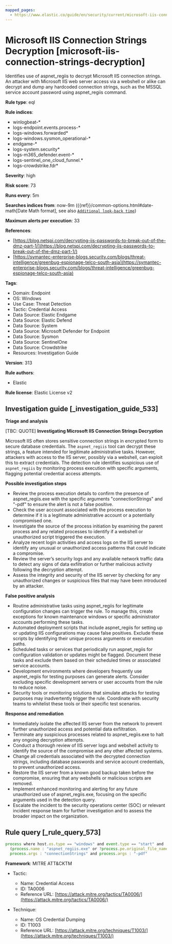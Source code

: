```yaml
---
mapped_pages:
  - https://www.elastic.co/guide/en/security/current/microsoft-iis-connection-strings-decryption.html
---
```


# Microsoft IIS Connection Strings Decryption [microsoft-iis-connection-strings-decryption]

Identifies use of aspnet_regiis to decrypt Microsoft IIS connection strings. An attacker with Microsoft IIS web server access via a webshell or alike can decrypt and dump any hardcoded connection strings, such as the MSSQL service account password using aspnet_regiis command.

**Rule type**: eql

**Rule indices**:

* winlogbeat-*
* logs-endpoint.events.process-*
* logs-windows.forwarded*
* logs-windows.sysmon_operational-*
* endgame-*
* logs-system.security*
* logs-m365_defender.event-*
* logs-sentinel_one_cloud_funnel.*
* logs-crowdstrike.fdr*

**Severity**: high

**Risk score**: 73

**Runs every**: 5m

**Searches indices from**: now-9m ({{ref}}/common-options.html#date-math[Date Math format], see also [`Additional look-back time`](docs-content://solutions/security/detect-and-alert/create-detection-rule.md#rule-schedule))

**Maximum alerts per execution**: 33

**References**:

* [https://blog.netspi.com/decrypting-iis-passwords-to-break-out-of-the-dmz-part-1/](https://blog.netspi.com/decrypting-iis-passwords-to-break-out-of-the-dmz-part-1/)
* [https://symantec-enterprise-blogs.security.com/blogs/threat-intelligence/greenbug-espionage-telco-south-asia](https://symantec-enterprise-blogs.security.com/blogs/threat-intelligence/greenbug-espionage-telco-south-asia)

**Tags**:

* Domain: Endpoint
* OS: Windows
* Use Case: Threat Detection
* Tactic: Credential Access
* Data Source: Elastic Endgame
* Data Source: Elastic Defend
* Data Source: System
* Data Source: Microsoft Defender for Endpoint
* Data Source: Sysmon
* Data Source: SentinelOne
* Data Source: Crowdstrike
* Resources: Investigation Guide

**Version**: 313

**Rule authors**:

* Elastic

**Rule license**: Elastic License v2

## Investigation guide [_investigation_guide_533]

**Triage and analysis**

[TBC: QUOTE]
**Investigating Microsoft IIS Connection Strings Decryption**

Microsoft IIS often stores sensitive connection strings in encrypted form to secure database credentials. The `aspnet_regiis` tool can decrypt these strings, a feature intended for legitimate administrative tasks. However, attackers with access to the IIS server, possibly via a webshell, can exploit this to extract credentials. The detection rule identifies suspicious use of `aspnet_regiis` by monitoring process execution with specific arguments, flagging potential credential access attempts.

**Possible investigation steps**

* Review the process execution details to confirm the presence of aspnet_regiis.exe with the specific arguments "connectionStrings" and "-pdf" to ensure the alert is not a false positive.
* Check the user account associated with the process execution to determine if it is a legitimate administrative account or a potentially compromised one.
* Investigate the source of the process initiation by examining the parent process and any related processes to identify if a webshell or unauthorized script triggered the execution.
* Analyze recent login activities and access logs on the IIS server to identify any unusual or unauthorized access patterns that could indicate a compromise.
* Review the server’s security logs and any available network traffic data to detect any signs of data exfiltration or further malicious activity following the decryption attempt.
* Assess the integrity and security of the IIS server by checking for any unauthorized changes or suspicious files that may have been introduced by an attacker.

**False positive analysis**

* Routine administrative tasks using aspnet_regiis for legitimate configuration changes can trigger the rule. To manage this, create exceptions for known maintenance windows or specific administrator accounts performing these tasks.
* Automated deployment scripts that include aspnet_regiis for setting up or updating IIS configurations may cause false positives. Exclude these scripts by identifying their unique process arguments or execution paths.
* Scheduled tasks or services that periodically run aspnet_regiis for configuration validation or updates might be flagged. Document these tasks and exclude them based on their scheduled times or associated service accounts.
* Development environments where developers frequently use aspnet_regiis for testing purposes can generate alerts. Consider excluding specific development servers or user accounts from the rule to reduce noise.
* Security tools or monitoring solutions that simulate attacks for testing purposes may inadvertently trigger the rule. Coordinate with security teams to whitelist these tools or their specific test scenarios.

**Response and remediation**

* Immediately isolate the affected IIS server from the network to prevent further unauthorized access and potential data exfiltration.
* Terminate any suspicious processes related to aspnet_regiis.exe to halt any ongoing decryption attempts.
* Conduct a thorough review of IIS server logs and webshell activity to identify the source of the compromise and any other affected systems.
* Change all credentials associated with the decrypted connection strings, including database passwords and service account credentials, to prevent unauthorized access.
* Restore the IIS server from a known good backup taken before the compromise, ensuring that any webshells or malicious scripts are removed.
* Implement enhanced monitoring and alerting for any future unauthorized use of aspnet_regiis.exe, focusing on the specific arguments used in the detection query.
* Escalate the incident to the security operations center (SOC) or relevant incident response team for further investigation and to assess the broader impact on the organization.


## Rule query [_rule_query_573]

```js
process where host.os.type == "windows" and event.type == "start" and
  (process.name : "aspnet_regiis.exe" or ?process.pe.original_file_name == "aspnet_regiis.exe") and
  process.args : "connectionStrings" and process.args : "-pdf"
```

**Framework**: MITRE ATT&CKTM

* Tactic:

    * Name: Credential Access
    * ID: TA0006
    * Reference URL: [https://attack.mitre.org/tactics/TA0006/](https://attack.mitre.org/tactics/TA0006/)

* Technique:

    * Name: OS Credential Dumping
    * ID: T1003
    * Reference URL: [https://attack.mitre.org/techniques/T1003/](https://attack.mitre.org/techniques/T1003/)



